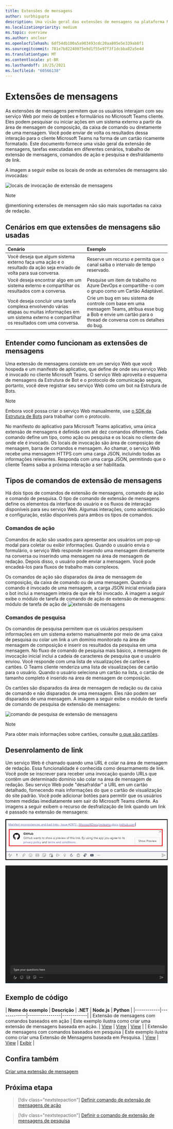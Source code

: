 ```yaml
---
title: Extensões de mensagens
author: surbhigupta
description: Uma visão geral das extensões de mensagens na plataforma Microsoft Teams de mensagens
ms.localizationpriority: medium
ms.topic: overview
ms.author: anclear
ms.openlocfilehash: 6df54db100a5a903493cdc20aa805e5e339ab8f1
ms.sourcegitcommit: 781e7b82240075e9d1f55e97f3f1dcbba82a5e4d
ms.translationtype: MT
ms.contentlocale: pt-BR
ms.lasthandoff: 10/25/2021
ms.locfileid: "60566138"
---
```

# <a name="messaging-extensions"></a>Extensões de mensagens

As extensões de mensagens permitem que os usuários interajam com seu serviço Web por meio de botões e formulários no Microsoft Teams cliente. Eles podem pesquisar ou iniciar ações em um sistema externo a partir da área de mensagem de composição, da caixa de comando ou diretamente de uma mensagem. Você pode enviar de volta os resultados dessa interação para o cliente Microsoft Teams na forma de um cartão ricamente formatado. Este documento fornece uma visão geral da extensão de mensagens, tarefas executadas em diferentes cenários, trabalho de extensão de mensagens, comandos de ação e pesquisa e desfraldamento de link.

A imagem a seguir exibe os locais de onde as extensões de mensagens são invocadas:

![locais de invocação de extensão de mensagens](~/assets/images/messaging-extension-invoke-locations.png)

> [!NOTE]
> @mentioning extensões de mensagem não são mais suportadas na caixa de redação.

## <a name="scenarios-where-messaging-extensions-are-used"></a>Cenários em que extensões de mensagens são usadas

| Cenário | Exemplo |
|:-----------------|:-----------------|
|Você deseja que algum sistema externo faça uma ação e o resultado da ação seja enviado de volta para sua conversa.|Reserve um recurso e permita que o canal saiba o intervalo de tempo reservado.|
|Você deseja encontrar algo em um sistema externo e compartilhar os resultados com a conversa.|Pesquise um item de trabalho no Azure DevOps e compartilhe-o com o grupo como um Cartão Adaptável.|
|Você deseja concluir uma tarefa complexa envolvendo várias etapas ou muitas informações em um sistema externo e compartilhar os resultados com uma conversa.|Crie um bug em seu sistema de controle com base em uma mensagem Teams, atribua esse bug a Bob e envie um cartão para o thread de conversa com os detalhes do bug.|

## <a name="understand-how-messaging-extensions-work"></a>Entender como funcionam as extensões de mensagens

Uma extensão de mensagens consiste em um serviço Web que você hospeda e um manifesto de aplicativo, que define de onde seu serviço Web é invocado no cliente Microsoft Teams. O serviço Web aproveita o esquema de mensagens da Estrutura de Bot e o protocolo de comunicação segura, portanto, você deve registrar seu serviço Web como um bot na Estrutura de Bots. 

> [!NOTE]
> Embora você possa criar o serviço Web manualmente, use [o SDK da Estrutura de Bots](https://github.com/microsoft/botframework-sdk) para trabalhar com o protocolo.

No manifesto do aplicativo para Microsoft Teams aplicativo, uma única extensão de mensagens é definida com até dez comandos diferentes. Cada comando define um tipo, como ação ou pesquisa e os locais no cliente de onde ele é invocado. Os locais de invocação são área de composição de mensagem, barra de comandos e mensagem. Ao chamar, o serviço Web recebe uma mensagem HTTPS com uma carga JSON, incluindo todas as informações relevantes. Responda com uma carga JSON, permitindo que o cliente Teams saiba a próxima interação a ser habilitada. 

## <a name="types-of-messaging-extension-commands"></a>Tipos de comandos de extensão de mensagens

Há dois tipos de comandos de extensão de mensagens, comando de ação e comando de pesquisa. O tipo de comando de extensão de mensagens define os elementos da interface do usuário e os fluxos de interação disponíveis para seu serviço Web. Algumas interações, como autenticação e configuração, estão disponíveis para ambos os tipos de comandos.

### <a name="action-commands"></a>Comandos de ação

Comandos de ação são usados para apresentar aos usuários um pop-up modal para coletar ou exibir informações. Quando o usuário envia o formulário, o serviço Web responde inserindo uma mensagem diretamente na conversa ou inserindo uma mensagem na área de mensagem de redação. Depois disso, o usuário pode enviar a mensagem. Você pode encadeá-los para fluxos de trabalho mais complexos.

Os comandos de ação são disparados da área de mensagem de composição, da caixa de comando ou de uma mensagem. Quando o comando é invocado de uma mensagem, a carga JSON inicial enviada para o bot inclui a mensagem inteira de que ele foi invocado. A imagem a seguir exibe o módulo de tarefa de comando de ação de extensão de mensagens: módulo de tarefa de ação de ![ extensão de mensagens](~/assets/images/task-module.png)

### <a name="search-commands"></a>Comandos de pesquisa

Os comandos de pesquisa permitem que os usuários pesquisem informações em um sistema externo manualmente por meio de uma caixa de pesquisa ou colar um link a um domínio monitorado na área de mensagem de composição e inserir os resultados da pesquisa em uma mensagem. No fluxo de comando de pesquisa mais básico, a mensagem de invocação inicial inclui a cadeia de caracteres de pesquisa que o usuário enviou. Você responde com uma lista de visualizações de cartões e cartões. O Teams cliente renderiza uma lista de visualizações de cartão para o usuário. Quando o usuário seleciona um cartão na lista, o cartão de tamanho completo é inserido na área de mensagem de composição.

Os cartões são disparados da área de mensagem de redação ou da caixa de comando e não disparados de uma mensagem. Eles não podem ser disparados de uma mensagem.
A imagem a seguir exibe o módulo de tarefa de comando de pesquisa de extensão de mensagens:

![comando de pesquisa de extensão de mensagens](~/assets/images/search-extension.png)

> [!NOTE]
> Para obter mais informações sobre cartões, consulte [o que são cartões](../task-modules-and-cards/what-are-cards.md).

## <a name="link-unfurling"></a>Desenrolamento de link

Um serviço Web é chamado quando uma URL é colar na área de mensagem de redação. Essa funcionalidade é conhecida como desarmamento de link. Você pode se inscrever para receber uma invocação quando URLs que contêm um determinado domínio são colar na área de mensagem de redação. Seu serviço Web pode "desafraldar" a URL em um cartão detalhado, fornecendo mais informações do que o cartão de visualização do site padrão. Você pode adicionar botões para permitir que os usuários tomem medidas imediatamente sem sair do Microsoft Teams cliente.
As imagens a seguir exibem o recurso de desfralização de link quando um link é passado na extensão de mensagens:
 
![link unfurl](../assets/images/messaging-extension/unfurl-link.png)

![link desfraldamento](../assets/images/messaging-extension/link-unfurl.gif)

## <a name="code-sample"></a>Exemplo de código

| **Nome do exemplo** | **Descrição** | **.NET** | **Node.js** | **Python** |
|------------|-------------|----------------|------------|
| Extensão de mensagens com comandos baseados em ação | Este exemplo ilustra como criar uma extensão de mensagens baseada em ação. | [View](https://github.com/microsoft/BotBuilder-Samples/tree/master/samples/csharp_dotnetcore/51.teams-messaging-extensions-action) | [View](https://github.com/microsoft/BotBuilder-Samples/tree/master/samples/javascript_nodejs/51.teams-messaging-extensions-action) | [View](https://github.com/microsoft/BotBuilder-Samples/tree/main/samples/python/51.teams-messaging-extensions-action) |
| Extensão de mensagens com comandos baseados em pesquisa | Este exemplo ilustra como criar uma Extensão de Mensagens baseada em Pesquisa. | [View](https://github.com/microsoft/BotBuilder-Samples/tree/master/samples/csharp_dotnetcore/50.teams-messaging-extensions-search) | [View](https://github.com/microsoft/BotBuilder-Samples/tree/master/samples/javascript_nodejs/50.teams-messaging-extensions-search) | [Exibir](https://github.com/microsoft/BotBuilder-Samples/tree/main/samples/python/50.teams-messaging-extension-search) |

## <a name="see-also"></a>Confira também

[Criar uma extensão de mensagem](../build-your-first-app/build-messaging-extension.md)


## <a name="next-step"></a>Próxima etapa

> [!div class="nextstepaction"]
> [Definir comando de extensão de mensagens de ação](~/messaging-extensions/how-to/action-commands/define-action-command.md)

> [!div class="nextstepaction"]
> [Definir o comando de extensão de mensagens de pesquisa](~/messaging-extensions/how-to/search-commands/define-search-command.md)
